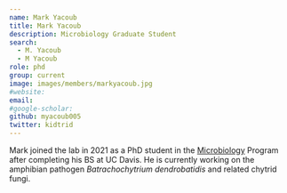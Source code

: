 ```yaml
---
name: Mark Yacoub
title: Mark Yacoub
description: Microbiology Graduate Student
search:
  - M. Yacoub
  - M Yacoub
role: phd
group: current
image: images/members/markyacoub.jpg
#website:
email:
#google-scholar:
github: myacoub005
twitter: kidtrid
---
```


Mark joined the lab in 2021 as a PhD student in the [Microbiology](http://microbiology.ucr.edu) Program after completing his BS at UC Davis. He is currently working on the amphibian pathogen _Batrachochytrium dendrobatidis_ and related chytrid fungi.
